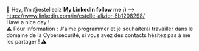 👋 Hey, I’m @estellealz 
<strong>My LinkedIn follow me :) </strong>--> https://www.linkedin.com/in/estelle-alizier-5b1208298/
<br>Have a nice day !
<br>⚠️ Pour information : J'aime programmer et je souhaiterai travailler dans le domaine de la Cybersécurité, si vous avez des contacts hésitez pas à me les partager ! ⚠️<br>
<!---
estellealz/estellealz is a ✨ special ✨ repository because its `README.md` (this file) appears on your GitHub profile.
You can click the Preview link to take a look at your changes.
--->
